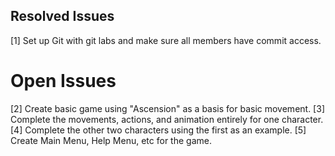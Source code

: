 ## Resolved Issues ##
[1] Set up Git with git labs and make sure all members have commit access.


# Open Issues ##

[2] Create basic game using "Ascension" as a basis for basic movement.
[3] Complete the movements, actions, and animation entirely for one character.
[4] Complete the other two characters using the first as an example.
[5] Create Main Menu, Help Menu, etc for the game.